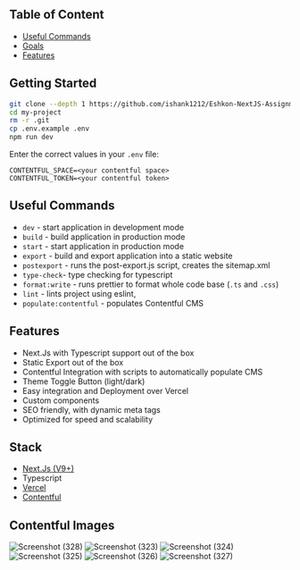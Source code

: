 ## Table of Content

- [Useful Commands](#useful-commands)
- [Goals](#goals)
- [Features](#features)

## Getting Started

```bash
git clone --depth 1 https://github.com/ishank1212/Eshkon-NextJS-Assignment.git
cd my-project
rm -r .git
cp .env.example .env
npm run dev
```
Enter the correct values in your `.env` file:

```
CONTENTFUL_SPACE=<your contentful space>
CONTENTFUL_TOKEN=<your contentful token>

```

## Useful Commands

- `dev` - start application in development mode
- `build` - build application in production mode
- `start` - start application in production mode
- `export` - build and export application into a static website
- `postexport` - runs the post-export.js script, creates the sitemap.xml
- `type-check`- type checking for typescript
- `format:write` - runs prettier to format whole code base (`.ts` and `.css`)
- `lint` - lints project using eslint,
- `populate:contentful` - populates Contentful CMS



## Features

- Next.Js with Typescript support out of the box
- Static Export out of the box
- Contentful Integration with scripts to automatically populate CMS
- Theme Toggle Button (light/dark)
- Easy integration and Deployment over Vercel
- Custom components
- SEO friendly, with dynamic meta tags
- Optimized for speed and scalability

## Stack

- [Next.Js (V9+)](https://github.com/zeit/next.js)
- Typescript
- [Vercel](https://www.vercel.com)
- [Contentful](https://www.contentful.com)


## Contentful Images
![Screenshot (328)](https://github.com/ishank1212/Eshkon-NextJS-Assignment/assets/73271919/a646d4d2-068b-472d-b789-cf5fd976af44)
![Screenshot (323)](https://github.com/ishank1212/Eshkon-NextJS-Assignment/assets/73271919/a83e0a49-83f0-4e01-b848-4bfaee92b24a)
![Screenshot (324)](https://github.com/ishank1212/Eshkon-NextJS-Assignment/assets/73271919/86077274-205b-47fb-ba08-b84ae95162db)
![Screenshot (325)](https://github.com/ishank1212/Eshkon-NextJS-Assignment/assets/73271919/7c560a0c-c8c4-489e-8285-20a0d75ba213)
![Screenshot (326)](https://github.com/ishank1212/Eshkon-NextJS-Assignment/assets/73271919/5b496278-f21f-407a-91aa-296265d6f07e)
![Screenshot (327)](https://github.com/ishank1212/Eshkon-NextJS-Assignment/assets/73271919/5baffcb5-a3e0-456b-9ebc-98e8f1deb9ab)
